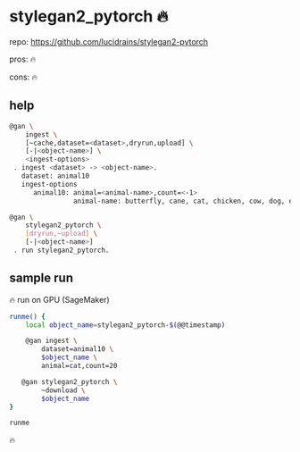 # stylegan2_pytorch 🔥

repo: https://github.com/lucidrains/stylegan2-pytorch

pros: 🔥

cons: 🔥

## help

```bash
@gan \
	ingest \
	[~cache,dataset=<dataset>,dryrun,upload] \
	[-|<object-name>] \
	<ingest-options>
 . ingest <dataset> -> <object-name>.
   dataset: animal10
   ingest-options
      animal10: animal=<animal-name>,count=<-1>
                animal-name: butterfly, cane, cat, chicken, cow, dog, elefante, elephant, farfalla, gallina, gatto, horse, mucca, ragno, scoiattolo, sheep, squirrel
```
```bash
@gan \
	stylegan2_pytorch \
	[dryrun,~upload] \
	[-|<object-name>]
 . run stylegan2_pytorch.
```

## sample run

🔥 run on GPU (SageMaker)

```bash
runme() {
    local object_name=stylegan2_pytorch-$(@@timestamp)

    @gan ingest \
        dataset=animal10 \
        $object_name \
        animal=cat,count=20

   @gan stylegan2_pytorch \
        ~download \
        $object_name
}

runme
```

🔥
